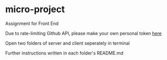 # micro-project
Assignment for Front End

Due to rate-limiting Github API, please make your own personal token [here](https://github.com/settings/tokens/new)

Open two folders of server and client seperately in terminal

Further instructions written in each folder's README.md
